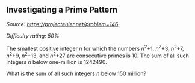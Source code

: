 Investigating a Prime Pattern
-----------------------------

*Source: https://projecteuler.net/problem=146*


*Difficulty rating: 50%*

The smallest positive integer *n* for which the numbers *n*<sup>2</sup>+1,
*n*<sup>2</sup>+3, *n*<sup>2</sup>+7, *n*<sup>2</sup>+9, *n*<sup>2</sup>+13, and *n*<sup>2</sup>+27 are consecutive
primes is 10. The sum of all such integers *n* below one-million is
1242490.

What is the sum of all such integers *n* below 150 million?

